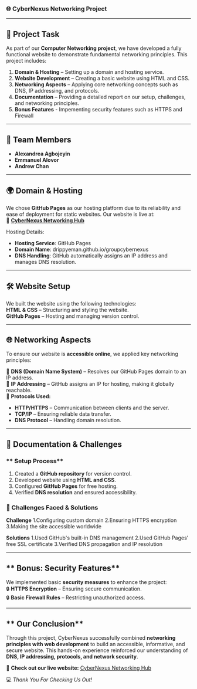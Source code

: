 ### **🌐 CyberNexus Networking Project**  

---

## **📌 Project Task**  
As part of our **Computer Networking project**, we have developed a fully functional website to demonstrate fundamental networking principles. This project includes:  

1. **Domain & Hosting** – Setting up a domain and hosting service.  
2. **Website Development** – Creating a basic website using HTML and CSS.  
3. **Networking Aspects** – Applying core networking concepts such as DNS, IP addressing, and protocols.  
4. **Documentation** – Providing a detailed report on our setup, challenges, and networking principles.
5. **Bonus Features** - Impementing security features such as HTTPS and Firewall

---

## **👥 Team Members**  
- **Alexandrea Agbojeyin**  
- **Emmanuel Alovor**  
- **Andrew Chan**  

---

## **🌍 Domain & Hosting**  
We chose **GitHub Pages** as our hosting platform due to its reliability and ease of deployment for static websites. Our website is live at:  
🔗 **[CyberNexus Networking Hub](https://drippyeman.github.io/groupcybernexus/)**  

Hosting Details:  
- **Hosting Service**: GitHub Pages  
- **Domain Name**: drippyeman.github.io/groupcybernexus  
- **DNS Handling**: GitHub automatically assigns an IP address and manages DNS resolution.  

---

## **🛠 Website Setup**  
We built the website using the following technologies:  
 **HTML & CSS** – Structuring and styling the website.  
 **GitHub Pages** – Hosting and managing version control.  

---

## **🌐 Networking Aspects**  
To ensure our website is **accessible online**, we applied key networking principles:  

🔹 **DNS (Domain Name System)** – Resolves our GitHub Pages domain to an IP address.  
🔹 **IP Addressing** – GitHub assigns an IP for hosting, making it globally reachable.  
🔹 **Protocols Used:**  
   - **HTTP/HTTPS** – Communication between clients and the server.  
   - **TCP/IP** – Ensuring reliable data transfer.  
   - **DNS Protocol** – Handling domain resolution.  

---

## **📄 Documentation & Challenges**  
### ** Setup Process**  
1. Created a **GitHub repository** for version control.  
2. Developed website using **HTML and CSS**.  
3. Configured **GitHub Pages** for free hosting.  
4. Verified **DNS resolution** and ensured accessibility.  

### **🚧 Challenges Faced & Solutions**  
**Challenge**
1.Configuring custom domain 
2.Ensuring HTTPS encryption
3.Making the site accessible worldwide

**Solutions**
1.Used GitHub's built-in DNS management
2.Used GitHub Pages' free SSL certificate
3.Verified DNS propagation and IP resolution

---

## ** Bonus: Security Features**  
We implemented basic **security measures** to enhance the project:  
🔒 **HTTPS Encryption** – Ensuring secure communication.  
🔒 **Basic Firewall Rules** – Restricting unauthorized access.  

---

## ** Our Conclusion**  
Through this project, CyberNexus successfully combined **networking principles with web development** to build an accessible, informative, and secure website. This hands-on experience reinforced our understanding of **DNS, IP addressing, protocols, and network security**.  

🔗 **Check out our live website:** [CyberNexus Networking Hub](https://drippyeman.github.io/groupcybernexus/)  

💻 _Thank You For Checking Us Out!_
